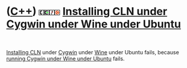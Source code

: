 



 

 

 

 

 

([C++](Cpp.md)) ![CLN](PicCln.png)![Cygwin](PicCygwin.png)![Wine](PicWine.png)![Ubuntu](PicUbuntu.png) [Installing CLN under Cygwin under Wine under Ubuntu](CppClnInstallCygwinWineUbuntu.md)
================================================================================================================================================================================================

 

[Installing CLN](CppClnInstall.md) under [Cygwin](CppCygwin.md) under
[Wine](CppWine.md) under Ubuntu fails, because [running Cygwin under
Wine under Ubuntu](CppCygwinUnderWineUnderUbuntu.md) fails.

 

 

 

 

 





 



